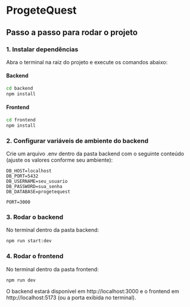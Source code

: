# ProgeteQuest

## Passo a passo para rodar o projeto

### 1. Instalar dependências

Abra o terminal na raiz do projeto e execute os comandos abaixo:

#### Backend

```sh
cd backend
npm install
```

#### Frontend

```sh
cd frontend
npm install
```

### 2. Configurar variáveis de ambiente do backend

Crie um arquivo .env dentro da pasta backend com o seguinte conteúdo (ajuste os valores conforme seu ambiente):

```env
DB_HOST=localhost
DB_PORT=5432
DB_USERNAME=seu_usuario
DB_PASSWORD=sua_senha
DB_DATABASE=progetequest

PORT=3000
```

### 3. Rodar o backend

No terminal dentro da pasta backend:

```sh
npm run start:dev
```

### 4. Rodar o frontend

No terminal dentro da pasta frontend:

```sh
npm run dev
```

O backend estará disponível em http://localhost:3000 e o frontend em http://localhost:5173 (ou a porta exibida no terminal).
